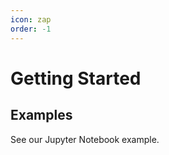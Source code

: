 ```yaml
---
icon: zap
order: -1
---
```



# Getting Started
## Examples
See our Jupyter Notebook example.
